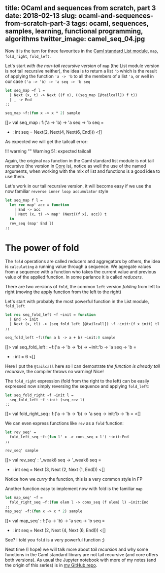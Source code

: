 title: OCaml and sequences from scratch, part 3
date: 2018-02-13
slug: ocaml-and-sequences-from-scratch-part-3
tags: ocaml, sequences, samples, learning, functional programming, algorithms
twitter_image: camel_seq_04.jpg
---

Now it is the turn for three favourites in the [Caml standard List module](https://caml.inria.fr/pub/docs/manual-ocaml/libref/List.html), `map`, `fold_right`, `fold_left`.

Let's start _with the non-tail recursive version_ of `map` (the List module version is not tail recursive neither), the idea is to return a list `'b` which is the result of applying the function `'a -> 'b` to all the members of a list `'a`, or well in our case `('a -> 'b) -> 'a seq -> 'b seq`

```ocaml
let seq_map ~f l =
  | Next (x, t) -> Next ((f x), ((seq_map [@tailcall]) f t))
  | _ -> End
;;

seq_map ~f:(fun x -> x * 2) sample
```
[]>
val seq_map : f:('a -> 'b) -> 'a seq -> 'b seq = <fun>
- : int seq = Next(2, Next(4, Next(6, End)))
<[]

As expected we will get the tailcall error:

!!! warning ""
    Warning 51: expected tailcall

Again, the original `map` function in the Caml standard list module is not tail recursive (the version in [Core](https://ocaml.janestreet.com/ocaml-core/111.28.00/doc/core/#Core_list) is), notice as well the use of the named arguments, when working with the mix of list and functions is a good idea to use them.

Let's work in our tail recursive version, it will become easy if we use the now familiar `reverse inner loop accumulator` style

```ocaml
let seq_map f l =
  let rec map' acc = function
    | End -> acc
    | Next (x, t) -> map' (Next((f x), acc)) t
  in
  rev_seq (map' End l)
;;
```

# The power of fold

The `fold` operations are called reducers and aggregators by others, the idea is `calculating` a running value through a sequence. We agregate values from a sequence with a function who takes the current value and previous value of the applied function. In some parlance it is called _reducers_.

There are two versions of `fold`, the common `left` version _folding_ from left to right (moving the apply function from the left to the right)

Let's start with probably the most powerful function in the List module, `fold_left`

```ocaml
let rec seq_fold_left ~f ~init = function
  | End -> init
  | Next (x, tl) -> (seq_fold_left [@tailcall]) ~f ~init:(f x init) tl
;;

seq_fold_left ~f:(fun a b -> a + b) ~init:0 sample
```
[]>
val seq_fold_left : ~f:('a -> 'b -> 'b) -> ~init:'b -> 'a seq -> 'b = <fun>
- : int = 6
<[]

Here I put the `@tailcall` here so I can demostrate _the function is already tail recursive_, the compiler throws no warning! Nice!

The `fold_right` expression (fold from the right to the left) can be easily expressed now simply reversing the sequence and applying `fold_left`:

```ocaml
let seq_fold_right ~f ~init l = 
  seq_fold_left ~f ~init (seq_rev l)
;;
```
[]>
val fold_right_seq : f:('a -> 'b -> 'b) -> 'a seq -> init:'b -> 'b = <fun>
<[]

We can even express functions like `rev` as a `fold` function:

```ocaml
let rev_seq' = 
  fold_left_seq ~f:(fun l' x -> cons_seq x l') ~init:End 
;;

rev_seq' sample
```
[]>
val rev_seq' : '_weak8 seq -> '_weak8 seq = <fun>
- : int seq = Next (3, Next (2, Next (1, End)))
<[]

Notice how we _curry_ the function, this is a very common style in FP

Another function easy to implement now with fold is the familiar `map`

```ocaml
let map_seq' ~f =
  fold_right_seq ~f:(fun elem l -> cons_seq (f elem) l) ~init:End
;;
map_seq' ~f:(fun x -> x * 2) sample
```
[]>
val map_seq' : f:('a -> 'b) -> 'a seq -> 'b seq = <fun>
- : int seq = Next (2, Next (4, Next (6, End)))
<[]

See? I told you `fold` is a very powerful function ;)

Next time (I hope) we will talk more about _tail recursion_ and why some functions in the Caml standard library are not tail recursive (and core offers both versions). As usual the Jupyter notebook with more of my notes (and the origin of this series) is in [my GitHub repo](https://github.com/cprieto/notebooks/blob/master/ocaml/OCaml_lists.ipynb).